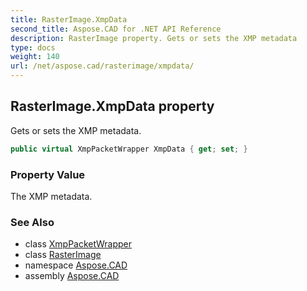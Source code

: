 ```yaml
---
title: RasterImage.XmpData
second_title: Aspose.CAD for .NET API Reference
description: RasterImage property. Gets or sets the XMP metadata
type: docs
weight: 140
url: /net/aspose.cad/rasterimage/xmpdata/
---
```

## RasterImage.XmpData property

Gets or sets the XMP metadata.

```csharp
public virtual XmpPacketWrapper XmpData { get; set; }
```

### Property Value

The XMP metadata.

### See Also

* class [XmpPacketWrapper](../../../aspose.cad.xmp/xmppacketwrapper/)
* class [RasterImage](../)
* namespace [Aspose.CAD](../../rasterimage/)
* assembly [Aspose.CAD](../../../)


